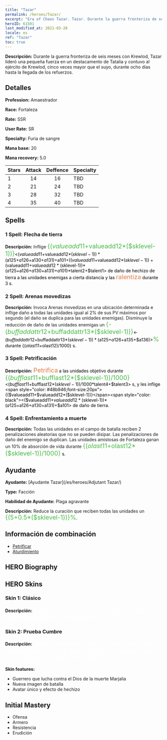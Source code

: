 ```yaml
---
title: "Tazar"
permalink: /heroes/Tazar/
excerpt: "Era of Chaos Tazar. Tazar. Durante la guerra fronteriza de seis meses con Krewlod, Tazar lideró una pequeña fuerza en un destacamento de Tatalia y contuvo al ejército de Krewlod, cinco veces mayor que el suyo, durante ocho días hasta la llegada de los refuerzos."
heroID: 61501
last_modified_at: 2021-03-28
locale: es
ref: "Tazar"
toc: true
---
```

 **Descripción:** Durante la guerra fronteriza de seis meses con Krewlod, Tazar lideró una pequeña fuerza en un destacamento de Tatalia y contuvo al ejército de Krewlod, cinco veces mayor que el suyo, durante ocho días hasta la llegada de los refuerzos.
## Detalles
 **Profession:** Amaestrador

 **Race:** Fortaleza

 **Rate:** SSR

 **User Rate:** SR

 **Specialty:** Furia de sangre

 **Mana base:** 20

 **Mana recovery:** 5.0


  | Stars   |     Attack     |    Deffence    |      Specialty     |
  |---------|:---------------:|:---------------:|--------------------|
  |    1    | 14 | 16 | TBD |
  |    2    | 21 | 24 | TBD |
  |    3    | 28 | 32 | TBD |
  |    4    | 35 | 40 | TBD |

## Spells
### 1 Spell: Flecha de tierra
 **Descripción:** Inflige <span style="color: #48b946;font-size:20px">{($valueadd11+$valueadd12*($sklevel-1))}</span><span style="color: black"><($valueadd11+$valueadd12*($sklevel-1))*($a125+$a126+$a130+$a131)+$a101+(($valueadd11+$valueadd12*($sklevel-1))+($valueadd11+$valueadd12*($sklevel-1))*($a125+$a126+$a130+$a131)+$a101)*$talent2+$talent1> de daño de hechizo de tierra a las unidades enemigas a cierta distancia y las <span style="color: #e07c44;font-size:20px">ralentiza</span><span style="color: black"> durante 3 s.

### 2 Spell: Arenas movedizas
 **Descripción:** Invoca Arenas movedizas en una ubicación determinada e inflige daño a todas las unidades igual al 2% de sus PV máximos por segundo (el daño se duplica para las unidades enemigas). Disminuye la reducción de daño de las unidades enemigas un <span style="color: #48b946;font-size:20px">{-($buffaddattr12+$buffaddattr13*($sklevel-1))}</span><span style="color: black"><-($buffaddattr12+$buffaddattr13*($sklevel-1))*($a125+$a126+$a135+$a136)><span style="color: #48b946;font-size:20px">%</span><span style="color: black"> durante {($olast11+$olast12)/1000} s.

### 3 Spell: Petrificación
 **Descripción:** <span style="color: #e07c44;font-size:20px">Petrifica</span><span style="color: black"> a las unidades objetivo durante <span style="color: #48b946;font-size:20px">{($bufflast11+$bufflast12*($sklevel-1))/1000}</span><span style="color: black"><($bufflast11+$bufflast12*($sklevel-1))/1000*$talent4+$talent3> s, y les inflige <span style="color: #48b946;font-size:20px">{($valueadd11+$valueadd12*($sklevel-1))}</span><span style="color: black"><($valueadd11+$valueadd12*($sklevel-1))*($a125+$a126+$a130+$a131)+$a101> de daño de tierra.

### 4 Spell: Enfrentamiento a muerte
 **Descripción:** Todas las unidades en el campo de batalla reciben 2 penalizaciones aleatorias que no se pueden disipar. Las penalizaciones de daño del enemigo se duplican. Las unidades amistosas de Fortaleza ganan un 10% de absorción de vida durante <span style="color: #48b946;font-size:20px">{($olast11+$olast12*($sklevel-1))/1000}</span><span style="color: black"> s.


## Ayudante

 **Ayudante:**  [Ayudante Tazar](/es/heroes/Adjutant Tazar/) 

 **Type:**  Facción 

 **Habilidad de Ayudante:**  Plaga agravante 

 **Descripción:** Reduce la curación que reciben todas las unidades un <span style="color: #48b946;font-size:20px">{(5+0.5*($sklevel-1))}%</span><span style="color: black">.

## Información de combinación

* [Petrificar](/es/combination/Petrificar/) 
* [Aturdimiento](/es/combination/Aturdimiento/) 

## HERO Biography

## HERO Skins
### Skin 1: **Clásico**

 **Descripción:** <span style="color: #ffffff;font-size:20px">Serás la presa de los animales salvajes si te dejas engañar por tus instintos.</span>


### Skin 2: **Prueba Cumbre**

 **Descripción:** <span style="color: #ffffff;font-size:20px">¡Solo un guerrero que confíe en su cuerpo para enfrentarse a la Gran Gorgona y matarla merece el nombre de Adalid del Pantano!</span>

 **Skin features:** 

   - Guerrero que lucha contra el Dios de la muerte Marjalia
   - Nueva imagen de batalla
   - Avatar único y efecto de hechizo


## Initial Mastery
   - Ofensa
   - Armero
   - Resistencia
   - Erudición
